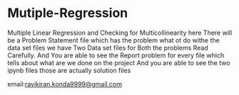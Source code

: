 # Mutiple-Regression
Multiple Linear Regression and Checking for Multicollinearity
here There will be a Problem Statement file which has the problem what ot do withe the data set files 
we have Two Data set files for Both the problems Read Carefully.
And You are able to see the Report problem for every file which tells about what are we done on the project
And you are able to see the two ipynb files those are actually solution files




email:ravikiran.konda9999@gmail.com
